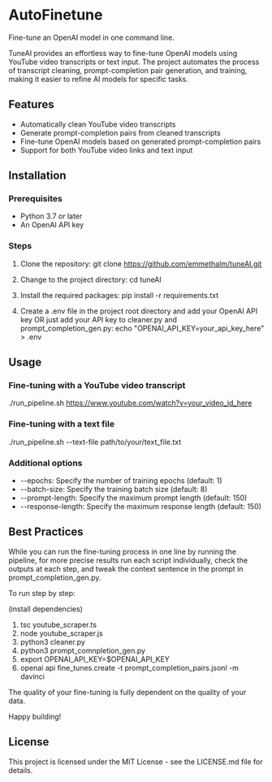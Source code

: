 # AutoFinetune

Fine-tune an OpenAI model in one command line.

TuneAI provides an effortless way to fine-tune OpenAI models using YouTube video transcripts or text input. The project automates the process of transcript cleaning, prompt-completion pair generation, and training, making it easier to refine AI models for specific tasks.

## Features

- Automatically clean YouTube video transcripts
- Generate prompt-completion pairs from cleaned transcripts
- Fine-tune OpenAI models based on generated prompt-completion pairs
- Support for both YouTube video links and text input

## Installation

### Prerequisites

- Python 3.7 or later
- An OpenAI API key

### Steps

1. Clone the repository:
git clone https://github.com/emmethalm/tuneAI.git

2. Change to the project directory:
cd tuneAI

3. Install the required packages:
pip install -r requirements.txt

4. Create a .env file in the project root directory and add your OpenAI API key OR just add your API key to cleaner.py and prompt_completion_gen.py:
echo "OPENAI_API_KEY=your_api_key_here" > .env

## Usage

### Fine-tuning with a YouTube video transcript
./run_pipeline.sh https://www.youtube.com/watch?v=your_video_id_here

### Fine-tuning with a text file
./run_pipeline.sh --text-file path/to/your/text_file.txt

### Additional options

- --epochs: Specify the number of training epochs (default: 1)
- --batch-size: Specify the training batch size (default: 8)
- --prompt-length: Specify the maximum prompt length (default: 150)
- --response-length: Specify the maximum response length (default: 150)

## Best Practices

While you can run the fine-tuning process in one line by running the pipeline, for more precise results run each script individually, check the outputs at each step, and tweak the context sentence in the prompt in prompt_completion_gen.py.

To run step by step:

(install dependencies)

1. tsc youtube_scraper.ts
2. node youtube_scraper.js
3. python3 cleaner.py
4. python3 prompt_comnpletion_gen.py
5. export OPENAI_API_KEY=$OPENAI_API_KEY
6. openai api fine_tunes.create -t prompt_completion_pairs.jsonl -m davinci

The quality of your fine-tuning is fully dependent on the quality of your data.

Happy building!

## License

This project is licensed under the MIT License - see the LICENSE.md file for details.

